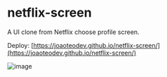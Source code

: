 # netflix-screen
A UI clone from Netflix choose profile screen.

Deploy: [https://joaoteodev.github.io/netflix-screen/](https://joaoteodev.github.io/netflix-screen/)

![image](https://github.com/joaoteodev/netflix-screen/assets/59922786/bef3634b-2a96-48e1-930e-7653160dbc47)
